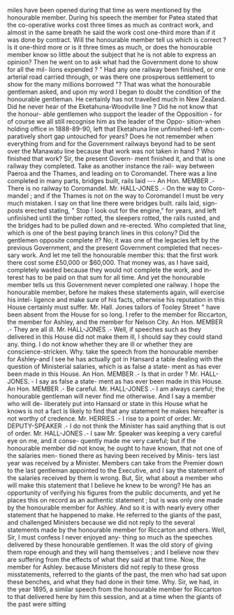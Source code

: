 miles have been opened during that time as were mentioned by the honourable member. During his speech the member for Patea stated that the co-operative works cost three times as much as contract work, and almost in the same breath he said the work cost one-third more than if it was done by contract. Will the honourable member tell us which is correct ? Is it one-third more or is it three times as much, or does the honourable member know so little about the subject that he is not able to express an opinion? Then he went on to ask what had the Government done to show for all the mil- lions expended ? " Had any one railway been finished, or one arterial road carried through, or was there one prosperous settlement to show for the many millions borrowed "? That was what the honourable gentleman asked, and upon my word I began to doubt the condition of the honourable gentleman. He certainly has not travelled much in New Zealand. Did he never hear of the Eketahuna-Woodville line ? Did he not know that the honour- able gentlemen who support the leader of the Opposition - for of course we all still recognise him as the leader of the Oppo- sition-when holding office in 1888-89-90, left that Eketahuna line unfinished-left a com- paratively short gap untouched for years? Does he not remember when everything from and for the Government railways beyond had to be sent over the Manawatu line because that work was not taken in hand ? Who finished that work? Sir, the present Govern- ment finished it, and that is one railway they completed. Take as another instance the rail- way between Paeroa and the Thames, and leading on to Coromandel. There was a line completed in many parts, bridges built, rails laid --- An Hon. MEMBER .- There is no railway to Coromandel. Mr. HALL-JONES .- On the way to Coro- mandel ; and if the Thames is not on the way to Coromandel I must be very much mistaken. I say on that line there were bridges built. rails laid, sign-posts erected stating, " Stop ! look out for the engine," for years, and left unfinished until the timber rotted, the sleepers rotted, the rails rusted, and the bridges had to be pulled down and re-erected. Who completed that line, which is one of the best paying branch lines in this colony? Did the gentlemen opposite complete it? No; it was one of the legacies left by the previous Government, and the present Government completed that neces- sary work. And let me tell the honourable member this: that the first work there cost some £50,000 or $60,000. That money was, as I have said, completely wasted because they would not complete the work, and in- terest has to be paid on that sum for all time. And yet the honourable member tells us this Government never completed one railway. I hope the honourable member, before he makes these statements again, will exercise his intel- ligence and make sure of his facts, otherwise his reputation in this House certainly must suffer. Mr. Hall. Jones tailors of Tooley Street " have been absent from the House for so long. I refer to the member for Riccarton, the member for Ashley, and the member for Nelson City. An Hon. MEMBER .- They are all ill. Mr. HALL-JONES .- Well, if speeches such as they delivered in this House did not make them ill, I should say they could stand any. thing. I do not know whether they are ill or whether they are conscience-stricken. Why. take the speech from the honourable member for Ashley-and I see he has actually got in Hansard a table dealing with the question of Ministerial salaries, which is as false a state- ment as has ever been made in this House. An Hon. MEMBER .- Is that in order ? Mr. HALL-JONES. - I say as false a state- ment as has ever been made in this House. An Hon. MEMBER .- Be careful. Mr. HALL-JONES .- I am always careful; the honourable gentleman will never find me otherwise. And I say a member who will de- liberately put into Hansard or state in this House what he knows is not a fact is likely to find that any statement he makes hereafter is not worthy of credence. Mr. HERRIES .- I rise to a point of order. Mr. DEPUTY-SPEAKER .- I do not think the Minister has said anything that is out of order. Mr. HALL-JONES .- I saw Mr. Speaker was keeping a very careful eye on me, and it conse- quently made me very careful; but if the honourable member did not know, he ought to have known, that not one of the salaries men- tioned there as having been received by Minis- ters last year was received by a Minister. Members can take from the Premier down to the last gentleman appointed to the Executive, and I say the statement of the salaries received by them is wrong. But, Sir, what about a member who will make this statement that I believe he knew to be wrong? He has an opportunity of verifying his figures from the public documents, and yet he places this on record as an authentic statement ; but is was only one made by the honourable member for Ashley. And so it is with nearly every other statement that he happened to make. He referred to the giants of the past, and challenged Ministers because we did not reply to the several statements made by the honourable member for Riccarton and others. Well, Sir, I must confess I never enjoyed any- thing so much as the speeches delivered by these honourable gentlemen. It was the old story of giving them rope enough and they will hang themselves ; and I believe now thev are suffering from the effects of what they said at that time. Now, the member for Ashley. because Ministers did not reply to these gross misstatements, referred to the giants of the past, the men who had sat upon these benches, and what they had done in their time. Why. Sir, we had, in the year 1895, a similar speech from the honourable member for Riccarton to that delivered here by him this session, and at a time when the giants of the past were sitting 